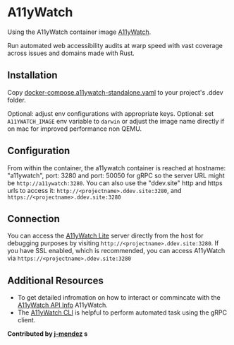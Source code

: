 # A11yWatch

Using the A11yWatch container image [A11yWatch](https://hub.docker.com/r/a11ywatch/a11ywatch).

Run automated web accessibility audits at warp speed with vast coverage across issues and domains made with Rust.

## Installation

Copy [docker-compose.a11ywatch-standalone.yaml](docker-compose.a11ywatch-standalone.yaml) to your project's .ddev folder.

Optional: adjust env configurations with appropriate keys.
Optional: set `A11YWATCH_IMAGE` env variable to `darwin` or adjust the image name directly if on mac for improved performance non QEMU.

## Configuration

From within the container, the a11ywatch container is reached at hostname: "a11ywatch", port: 3280 and port: 50050 for gRPC so the server URL might be `http://a11ywatch:3280`. You can also use the "ddev.site" http and https urls to access it: `http://<projectname>.ddev.site:3280`, and `https://<projectname>.ddev.site:3280`

## Connection

You can access the [A11yWatch Lite](https://github.com/a11ywatch/a11ywatch) server directly from the host for debugging purposes by visiting `http://<projectname>.ddev.site:3280`. If you have SSL enabled, which is recommended, you can access A11yWatch via `https://<projectname>.ddev.site:3280`

## Additional Resources

* To get detailed infromation on how to interact or commincate with the [A11yWatch API Info](https://a11ywatch.com/api-info) A11yWatch.
* The [A11yWatch CLI](https://github.com/a11ywatch/a11ywatch) is helpful to perform automated task using the gRPC client.

**Contributed by [j-mendez](https://github.com/j-mendez) s**
